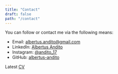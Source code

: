 ```yaml
---
title: "Contact"
draft: false
path: "/contact"
---
```


You can follow or contact me via the following means:
- Email: [albertus.andito@gmail.com](mailto:albertus.andito@gmail.com)
- LinkedIn: [Albertus Andito](https://www.linkedin.com/in/albertus-andito/)
- Instagram: [@andito_17](https://www.instagram.com/andito_17/)
- GitHub: [albertus-andito](https://github.com/albertus-andito)

Latest [CV](cv.pdf)
